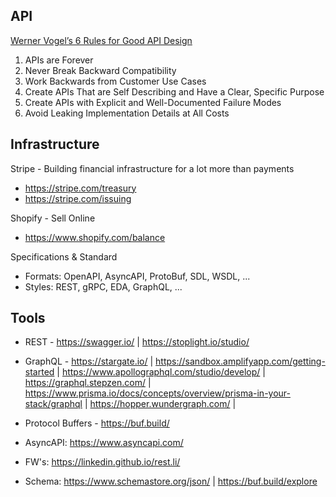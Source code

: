 ## API

[Werner Vogel’s 6 Rules for Good API Design](https://thenewstack.io/werner-vogels-6-rules-for-good-api-design/)
1. APIs are Forever
2. Never Break Backward Compatibility
3. Work Backwards from Customer Use Cases
4. Create APIs That are Self Describing and Have a Clear, Specific Purpose
5. Create APIs with Explicit and Well-Documented Failure Modes
6. Avoid Leaking Implementation Details at All Costs

## Infrastructure

Stripe - Building financial infrastructure for a lot more than payments
- https://stripe.com/treasury 
- https://stripe.com/issuing 

Shopify - Sell Online
- https://www.shopify.com/balance

Specifications & Standard
- Formats: OpenAPI, AsyncAPI, ProtoBuf, SDL, WSDL, ... 
- Styles: REST, gRPC, EDA, GraphQL, ...

## Tools

- REST -  https://swagger.io/ | https://stoplight.io/studio/

- GraphQL -  https://stargate.io/ | https://sandbox.amplifyapp.com/getting-started | https://www.apollographql.com/studio/develop/ | https://graphql.stepzen.com/ | https://www.prisma.io/docs/concepts/overview/prisma-in-your-stack/graphql | https://hopper.wundergraph.com/ |

- Protocol Buffers - https://buf.build/

- AsyncAPI: https://www.asyncapi.com/

- FW's: https://linkedin.github.io/rest.li/

- Schema: https://www.schemastore.org/json/ | https://buf.build/explore
